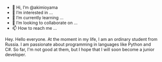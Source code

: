 - 👋 Hi, I’m @akimioyama
- 👀 I’m interested in ...
- 🌱 I’m currently learning ...
- 💞️ I’m looking to collaborate on ...
- 📫 How to reach me ...

<!---
akimioyama/akimioyama is a ✨ special ✨ repository because its `README.md` (this file) appears on your GitHub profile.
You can click the Preview link to take a look at your changes.
--->


Hey. Hello everyone. At the moment in my life, I am an ordinary student from Russia. I am passionate about programming in languages like Python and C#.
So far, I'm not good at them, but I hope that I will soon become a junior developer.
